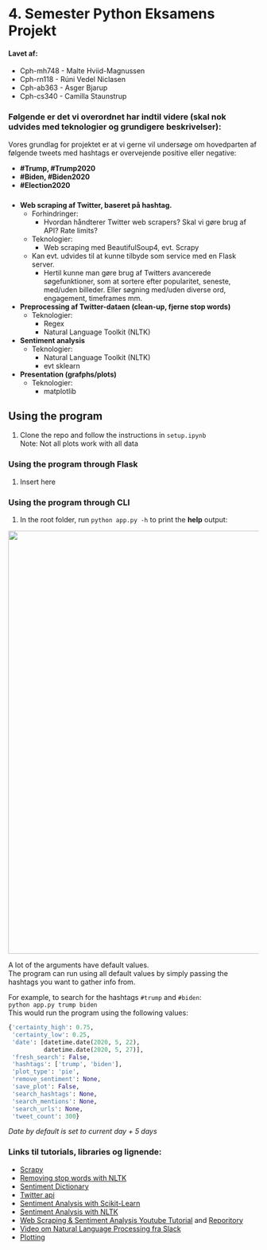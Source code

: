 # 4. Semester Python Eksamens Projekt
#### Lavet af:
* Cph-mh748 - Malte Hviid-Magnussen 
* Cph-rn118 - Rúni Vedel Niclasen 
* Cph-ab363 - Asger Bjarup 
* Cph-cs340 - Camilla Staunstrup 


### Følgende er det vi overordnet har indtil videre (skal nok udvides med teknologier og grundigere beskrivelser):
Vores grundlag for projektet er at vi gerne vil undersøge om hovedparten af følgende tweets med hashtags er overvejende positive eller negative:
* __#Trump, #Trump2020__
* __#Biden, #Biden2020__
* __#Election2020__  


### 
* __Web scraping af Twitter, baseret på hashtag.__
  * Forhindringer:
    * Hvordan håndterer Twitter web scrapers? Skal vi gøre brug af API? Rate limits?
  * Teknologier:
    * Web scraping med BeautifulSoup4, evt. Scrapy
  * Kan evt. udvides til at kunne tilbyde som service med en Flask server. 
    * Hertil kunne man gøre brug af Twitters avancerede søgefunktioner, som at sortere efter popularitet, seneste, med/uden billeder. Eller søgning med/uden diverse ord, engagement, timeframes mm.
* __Preprocessing af Twitter-dataen (clean-up, fjerne stop words)__
  * Teknologier:
    * Regex
    * Natural Language Toolkit (NLTK) 
* __Sentiment analysis__
  * Teknologier:
    * Natural Language Toolkit (NLTK)
    * evt sklearn
* __Presentation (grafphs/plots)__
  * Teknologier:
    * matplotlib
## Using the program 
1. Clone the repo and follow the instructions in `setup.ipynb`  
Note: Not all plots work with all data

### Using the program through Flask
1. Insert here

### Using the program through CLI
1. In the root folder, run `python app.py -h` to print the **help** output:  

<img src="https://i.imgur.com/wCrfTY0.png" height=850 width=750/>  

A lot of the arguments have default values.  
The program can run using all default values by simply passing the hashtags you want to gather info from.  

For example, to search for the hashtags `#trump` and `#biden`:  
`python app.py trump biden`  
This would run the program using the following values:
```py
{'certainty_high': 0.75,
 'certainty_low': 0.25,
 'date': [datetime.date(2020, 5, 22),
          datetime.date(2020, 5, 27)],
 'fresh_search': False,
 'hashtags': ['trump', 'biden'],
 'plot_type': 'pie',
 'remove_sentiment': None,
 'save_plot': False,
 'search_hashtags': None,
 'search_mentions': None,
 'search_urls': None,
 'tweet_count': 300}
 ```
 *Date by default is set to current day + 5 days*


### Links til tutorials, libraries og lignende:
* [Scrapy](https://scrapy.org/)
* [Removing stop words with NLTK](https://www.geeksforgeeks.org/removing-stop-words-nltk-python/)
* [Sentiment Dictionary](https://provalisresearch.com/products/content-analysis-software/wordstat-dictionary/sentiment-dictionaries/)
* [Twitter api](https://developer.twitter.com/en/docs)
* [Sentiment Analysis with Scikit-Learn](https://stackabuse.com/python-for-nlp-sentiment-analysis-with-scikit-learn//)
* [Sentiment Analysis with NLTK](https://www.digitalocean.com/community/tutorials/how-to-perform-sentiment-analysis-in-python-3-using-the-natural-language-toolkit-nltk)
* [Web Scraping & Sentiment Analysis Youtube Tutorial](https://www.youtube.com/watch?v=e6xZAISu-5E) and [Reporitory](https://github.com/jg-fisher/redditSentiment)
* [Video om Natural Language Processing fra Slack](https://www.youtube.com/watch?v=xvqsFTUsOmc)
* [Plotting](https://matplotlib.org/3.1.1/api/_as_gen/matplotlib.pyplot.show.html)
